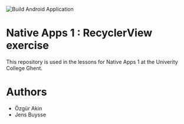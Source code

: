 
![Build Android Application](https://github.com/ozgur-akin/nativeappsrecyclerview/workflows/Build%20Android%20Application/badge.svg?branch=main)

# Native Apps 1 : RecyclerView exercise

This repository is used in the lessons for Native Apps 1 at the Univerity College Ghent.

# Authors

- Özgür Akin
- Jens Buysse
